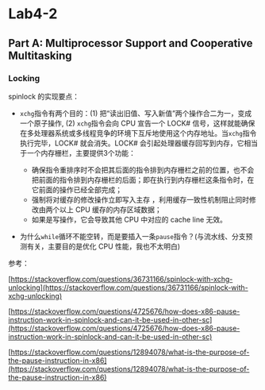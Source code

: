 # Lab4-2

## Part A: Multiprocessor Support and Cooperative Multitasking

### Locking

spinlock 的实现要点：

- `xchg`指令有两个目的：(1) 把“读出旧值、写入新值”两个操作合二为一，变成一个原子操作, (2) `xchg`指令会向 CPU 宣告一个 LOCK# 信号，这样就能确保在多处理器系统或多线程竞争的环境下互斥地使用这个内存地址。当`xchg`指令执行完毕，LOCK# 就会消失。LOCK# 会引起处理器缓存回写到内存，它相当于一个内存栅栏，主要提供3个功能：

	- 确保指令重排序时不会把其后面的指令排到内存栅栏之前的位置，也不会把前面的指令排到内存栅栏的后面；即在执行到内存栅栏这条指令时，在它前面的操作已经全部完成；
	- 强制将对缓存的修改操作立即写入主存 ，利用缓存一致性机制阻止同时修改由两个以上 CPU 缓存的内存区域数据；
	- 如果是写操作，它会导致其他 CPU 中对应的 cache line 无效。

- 为什么`while`循环不能空转，而是要插入一条`pause`指令？(与流水线、分支预测有关，主要目的是优化 CPU 性能，我也不太明白)

参考：

[https://stackoverflow.com/questions/36731166/spinlock-with-xchg-unlocking](https://stackoverflow.com/questions/36731166/spinlock-with-xchg-unlocking)

[https://stackoverflow.com/questions/4725676/how-does-x86-pause-instruction-work-in-spinlock-and-can-it-be-used-in-other-sc](https://stackoverflow.com/questions/4725676/how-does-x86-pause-instruction-work-in-spinlock-and-can-it-be-used-in-other-sc)

[https://stackoverflow.com/questions/12894078/what-is-the-purpose-of-the-pause-instruction-in-x86](https://stackoverflow.com/questions/12894078/what-is-the-purpose-of-the-pause-instruction-in-x86)